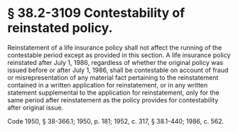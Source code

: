 # § 38.2-3109 Contestability of reinstated policy.

<p>Reinstatement of a life insurance policy shall not affect the running of the contestable period except as provided in this section. A life insurance policy reinstated after July 1, 1986, regardless of whether the original policy was issued before or after July 1, 1986, shall be contestable on account of fraud or misrepresentation of any material fact pertaining to the reinstatement contained in a written application for reinstatement, or in any written statement supplemental to the application for reinstatement, only for the same period after reinstatement as the policy provides for contestability after original issue.</p><p>Code 1950, § 38-366.1; 1950, p. 181; 1952, c. 317, § 38.1-440; 1986, c. 562.</p>